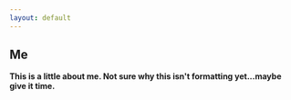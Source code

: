 ```yaml
---
layout: default
---
```

## Me
<b>This is a little about me. Not sure why this isn't formatting yet...maybe give it time.</b>
